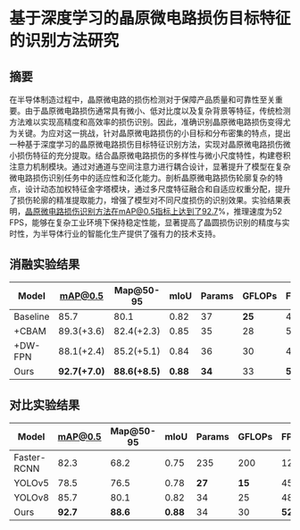 #   基于深度学习的晶原微电路损伤目标特征的识别方法研究

## 摘要

在半导体制造过程中，晶原微电路的损伤检测对于保障产品质量和可靠性至关重要。由于晶原微电路损伤通常具有微小、低对比度以及复杂背景等特征，传统检测方法难以实现高精度和高效率的损伤识别。因此，准确识别晶原微电路损伤变得尤为关键。为应对这一挑战，针对晶原微电路损伤的小目标和分布密集的特点，提出一种基于深度学习的晶原微电路损伤目标特征识别方法，实现对晶原微电路损伤微小损伤特征的充分提取。结合晶原微电路损伤的多样性与微小尺度特性，构建卷积注意力机制模块。通过对通道与空间注意力进行耦合设计，显著提升了模型在复杂微电路损伤识别任务中的适应性和泛化能力。剖析晶原微电路损伤轮廓复杂的特点，设计动态加权特征金字塔模块，通过多尺度特征融合和自适应权重分配，提升了损伤轮廓的精准提取能力，增强了模型对不同尺度损伤的识别效果。实验结果表明，晶原微电路损伤识别方法在mAP@0.5指标上达到了92.7%，推理速度为52 FPS，能够在复杂工业环境下保持稳定性能，显著提高了晶圆损伤识别的精度与实时性，为半导体行业的智能化生产提供了强有力的技术支持。

## 消融实验结果

| **Model** | **mAP@0.5**    | **Map@50-95**  | **mIoU** | **Params** | **GFLOPs** | **FPS** |
| --------- | -------------- | -------------- | -------- | ---------- | ---------- | ------- |
| Baseline  | 85.7           | 80.1           | 0.82     | 37         | **25**     | 48      |
| +CBAM     | 89.3(+3.6)     | 82.4(+2.3)     | 0.85     | 35         | 28         | 50      |
| +DW-FPN   | 88.1(+2.4)     | 85.2(+5.1)     | 0.84     | 36         | 30         | 49      |
| Ours      | **92.7(+7.0)** | **88.6(+8.5)** | **0.88** | **34**     | 33         | **52**  |

## 对比实验结果

| **Model**   | **mAP@0.5** | **Map@50-95** | **mIoU** | **Params** | **GFLOPs** | **FPS** |
| ----------- | ----------- | ------------- | -------- | ---------- | ---------- | ------- |
| Faster-RCNN | 82.3        | 68.2          | 0.75     | 235        | 200        | 12      |
| YOLOv5      | 78.5        | 76.5          | 0.78     | **27**     | **15**     | 45      |
| YOLOv8      | 85.7        | 80.1          | 0.82     | 34         | 25         | 48      |
| Ours        | **92.7**    | **88.6**      | **0.88** | 34         | 30         | **52**  |

